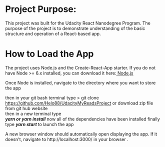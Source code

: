 <h1>Project Purpose: </h1>
This project was built for the Udacity React Nanodegree Program. The purpose of the project is to demonstrate understanding of the basic structure and operation of a React-based app.

# How to Load the App

The project uses Node.js and the Create-React-App starter. If you do not have Node >= 6.x installed, you can download it here:<a href="https://nodejs.org/en/download/"> Node.js </a>

Once Node is installed, navigate to the directory where you want to store the app

then in your git bash terminal type > git clone https://github.com/Helo88/UdacityMyReadsProject or download zip file from git hub website 
<br>
then in a new  terminal type  
<b> <i>yarn or yarn install</i></b>
now all of the dependencies have been installed 
finally type <b> <i>yarn start</i> </b> to launch the app
 
A new browser window should automatically open displaying the app. If it doesn't, navigate to http://localhost:3000/ in your browser .

